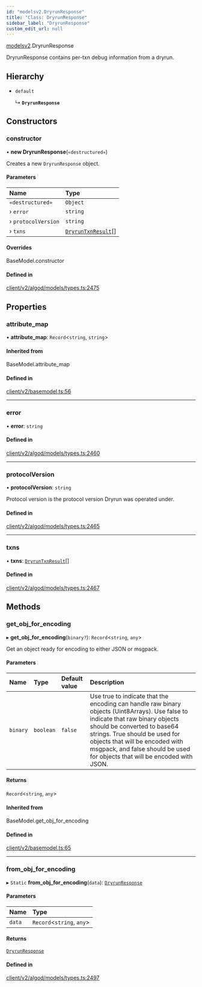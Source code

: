 ```yaml
---
id: "modelsv2.DryrunResponse"
title: "Class: DryrunResponse"
sidebar_label: "DryrunResponse"
custom_edit_url: null
---
```


[modelsv2](../namespaces/modelsv2.md).DryrunResponse

DryrunResponse contains per-txn debug information from a dryrun.

## Hierarchy

- `default`

  ↳ **`DryrunResponse`**

## Constructors

### constructor

• **new DryrunResponse**(`«destructured»`)

Creates a new `DryrunResponse` object.

#### Parameters

| Name | Type |
| :------ | :------ |
| `«destructured»` | `Object` |
| › `error` | `string` |
| › `protocolVersion` | `string` |
| › `txns` | [`DryrunTxnResult`](modelsv2.DryrunTxnResult.md)[] |

#### Overrides

BaseModel.constructor

#### Defined in

[client/v2/algod/models/types.ts:2475](https://github.com/joe-p/js-algorand-sdk/blob/6a3021f/src/client/v2/algod/models/types.ts#L2475)

## Properties

### attribute\_map

• **attribute\_map**: `Record`<`string`, `string`\>

#### Inherited from

BaseModel.attribute\_map

#### Defined in

[client/v2/basemodel.ts:56](https://github.com/joe-p/js-algorand-sdk/blob/6a3021f/src/client/v2/basemodel.ts#L56)

___

### error

• **error**: `string`

#### Defined in

[client/v2/algod/models/types.ts:2460](https://github.com/joe-p/js-algorand-sdk/blob/6a3021f/src/client/v2/algod/models/types.ts#L2460)

___

### protocolVersion

• **protocolVersion**: `string`

Protocol version is the protocol version Dryrun was operated under.

#### Defined in

[client/v2/algod/models/types.ts:2465](https://github.com/joe-p/js-algorand-sdk/blob/6a3021f/src/client/v2/algod/models/types.ts#L2465)

___

### txns

• **txns**: [`DryrunTxnResult`](modelsv2.DryrunTxnResult.md)[]

#### Defined in

[client/v2/algod/models/types.ts:2467](https://github.com/joe-p/js-algorand-sdk/blob/6a3021f/src/client/v2/algod/models/types.ts#L2467)

## Methods

### get\_obj\_for\_encoding

▸ **get_obj_for_encoding**(`binary?`): `Record`<`string`, `any`\>

Get an object ready for encoding to either JSON or msgpack.

#### Parameters

| Name | Type | Default value | Description |
| :------ | :------ | :------ | :------ |
| `binary` | `boolean` | `false` | Use true to indicate that the encoding can handle raw binary objects (Uint8Arrays). Use false to indicate that raw binary objects should be converted to base64 strings. True should be used for objects that will be encoded with msgpack, and false should be used for objects that will be encoded with JSON. |

#### Returns

`Record`<`string`, `any`\>

#### Inherited from

BaseModel.get\_obj\_for\_encoding

#### Defined in

[client/v2/basemodel.ts:65](https://github.com/joe-p/js-algorand-sdk/blob/6a3021f/src/client/v2/basemodel.ts#L65)

___

### from\_obj\_for\_encoding

▸ `Static` **from_obj_for_encoding**(`data`): [`DryrunResponse`](modelsv2.DryrunResponse.md)

#### Parameters

| Name | Type |
| :------ | :------ |
| `data` | `Record`<`string`, `any`\> |

#### Returns

[`DryrunResponse`](modelsv2.DryrunResponse.md)

#### Defined in

[client/v2/algod/models/types.ts:2497](https://github.com/joe-p/js-algorand-sdk/blob/6a3021f/src/client/v2/algod/models/types.ts#L2497)
